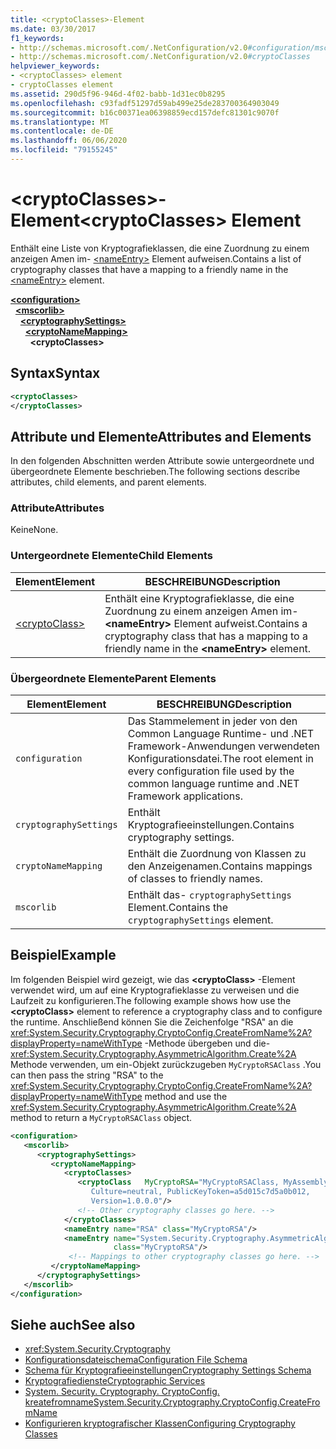 ```yaml
---
title: <cryptoClasses>-Element
ms.date: 03/30/2017
f1_keywords:
- http://schemas.microsoft.com/.NetConfiguration/v2.0#configuration/mscorlib/cryptographySettings/cryptoNameMapping/cryptoClasses
- http://schemas.microsoft.com/.NetConfiguration/v2.0#cryptoClasses
helpviewer_keywords:
- <cryptoClasses> element
- cryptoClasses element
ms.assetid: 290d5f96-946d-4f02-babb-1d31ec0b8295
ms.openlocfilehash: c93fadf51297d59ab499e25de283700364903049
ms.sourcegitcommit: b16c00371ea06398859ecd157defc81301c9070f
ms.translationtype: MT
ms.contentlocale: de-DE
ms.lasthandoff: 06/06/2020
ms.locfileid: "79155245"
---
```

# <a name="cryptoclasses-element"></a><span data-ttu-id="6164c-102">\<cryptoClasses>-Element</span><span class="sxs-lookup"><span data-stu-id="6164c-102">\<cryptoClasses> Element</span></span>
<span data-ttu-id="6164c-103">Enthält eine Liste von Kryptografieklassen, die eine Zuordnung zu einem anzeigen Amen im- [\<nameEntry>](nameentry-element.md) Element aufweisen.</span><span class="sxs-lookup"><span data-stu-id="6164c-103">Contains a list of cryptography classes that have a mapping to a friendly name in the [\<nameEntry>](nameentry-element.md) element.</span></span>  
  
[**\<configuration>**](../configuration-element.md)  
&nbsp;&nbsp;[**\<mscorlib>**](mscorlib-element-for-cryptography-settings.md)  
&nbsp;&nbsp;&nbsp;&nbsp;[**\<cryptographySettings>**](cryptographysettings-element.md)  
&nbsp;&nbsp;&nbsp;&nbsp;&nbsp;&nbsp;[**\<cryptoNameMapping>**](cryptonamemapping-element.md)  
&nbsp;&nbsp;&nbsp;&nbsp;&nbsp;&nbsp;&nbsp;&nbsp;**\<cryptoClasses>**  
  
## <a name="syntax"></a><span data-ttu-id="6164c-104">Syntax</span><span class="sxs-lookup"><span data-stu-id="6164c-104">Syntax</span></span>  
  
```xml  
<cryptoClasses>
</cryptoClasses>  
```  
  
## <a name="attributes-and-elements"></a><span data-ttu-id="6164c-105">Attribute und Elemente</span><span class="sxs-lookup"><span data-stu-id="6164c-105">Attributes and Elements</span></span>  
 <span data-ttu-id="6164c-106">In den folgenden Abschnitten werden Attribute sowie untergeordnete und übergeordnete Elemente beschrieben.</span><span class="sxs-lookup"><span data-stu-id="6164c-106">The following sections describe attributes, child elements, and parent elements.</span></span>  
  
### <a name="attributes"></a><span data-ttu-id="6164c-107">Attribute</span><span class="sxs-lookup"><span data-stu-id="6164c-107">Attributes</span></span>  
 <span data-ttu-id="6164c-108">Keine</span><span class="sxs-lookup"><span data-stu-id="6164c-108">None.</span></span>  
  
### <a name="child-elements"></a><span data-ttu-id="6164c-109">Untergeordnete Elemente</span><span class="sxs-lookup"><span data-stu-id="6164c-109">Child Elements</span></span>  
  
|<span data-ttu-id="6164c-110">Element</span><span class="sxs-lookup"><span data-stu-id="6164c-110">Element</span></span>|<span data-ttu-id="6164c-111">BESCHREIBUNG</span><span class="sxs-lookup"><span data-stu-id="6164c-111">Description</span></span>|  
|-------------|-----------------|  
|[\<cryptoClass>](cryptoclass-element.md)|<span data-ttu-id="6164c-112">Enthält eine Kryptografieklasse, die eine Zuordnung zu einem anzeigen Amen im- **\<nameEntry>** Element aufweist.</span><span class="sxs-lookup"><span data-stu-id="6164c-112">Contains a cryptography class that has a mapping to a friendly name in the **\<nameEntry>** element.</span></span>|  
  
### <a name="parent-elements"></a><span data-ttu-id="6164c-113">Übergeordnete Elemente</span><span class="sxs-lookup"><span data-stu-id="6164c-113">Parent Elements</span></span>  
  
|<span data-ttu-id="6164c-114">Element</span><span class="sxs-lookup"><span data-stu-id="6164c-114">Element</span></span>|<span data-ttu-id="6164c-115">BESCHREIBUNG</span><span class="sxs-lookup"><span data-stu-id="6164c-115">Description</span></span>|  
|-------------|-----------------|  
|`configuration`|<span data-ttu-id="6164c-116">Das Stammelement in jeder von den Common Language Runtime- und .NET Framework-Anwendungen verwendeten Konfigurationsdatei.</span><span class="sxs-lookup"><span data-stu-id="6164c-116">The root element in every configuration file used by the common language runtime and .NET Framework applications.</span></span>|  
|`cryptographySettings`|<span data-ttu-id="6164c-117">Enthält Kryptografieeinstellungen.</span><span class="sxs-lookup"><span data-stu-id="6164c-117">Contains cryptography settings.</span></span>|  
|`cryptoNameMapping`|<span data-ttu-id="6164c-118">Enthält die Zuordnung von Klassen zu den Anzeigenamen.</span><span class="sxs-lookup"><span data-stu-id="6164c-118">Contains mappings of classes to friendly names.</span></span>|  
|`mscorlib`|<span data-ttu-id="6164c-119">Enthält das- `cryptographySettings` Element.</span><span class="sxs-lookup"><span data-stu-id="6164c-119">Contains the `cryptographySettings` element.</span></span>|  
  
## <a name="example"></a><span data-ttu-id="6164c-120">Beispiel</span><span class="sxs-lookup"><span data-stu-id="6164c-120">Example</span></span>  
 <span data-ttu-id="6164c-121">Im folgenden Beispiel wird gezeigt, wie das **\<cryptoClass>** -Element verwendet wird, um auf eine Kryptografieklasse zu verweisen und die Laufzeit zu konfigurieren.</span><span class="sxs-lookup"><span data-stu-id="6164c-121">The following example shows how use the **\<cryptoClass>** element to reference a cryptography class and to configure the runtime.</span></span> <span data-ttu-id="6164c-122">Anschließend können Sie die Zeichenfolge "RSA" an die <xref:System.Security.Cryptography.CryptoConfig.CreateFromName%2A?displayProperty=nameWithType> -Methode übergeben und die- <xref:System.Security.Cryptography.AsymmetricAlgorithm.Create%2A> Methode verwenden, um ein-Objekt zurückzugeben `MyCryptoRSAClass` .</span><span class="sxs-lookup"><span data-stu-id="6164c-122">You can then pass the string "RSA" to the <xref:System.Security.Cryptography.CryptoConfig.CreateFromName%2A?displayProperty=nameWithType> method and use the <xref:System.Security.Cryptography.AsymmetricAlgorithm.Create%2A> method to return a `MyCryptoRSAClass` object.</span></span>  
  
```xml  
<configuration>  
   <mscorlib>  
      <cryptographySettings>  
         <cryptoNameMapping>  
            <cryptoClasses>  
               <cryptoClass   MyCryptoRSA="MyCryptoRSAClass, MyAssembly  
                  Culture=neutral, PublicKeyToken=a5d015c7d5a0b012,  
                  Version=1.0.0.0"/>  
               <!-- Other cryptography classes go here. -->  
            </cryptoClasses>  
            <nameEntry name="RSA" class="MyCryptoRSA"/>  
            <nameEntry name="System.Security.Cryptography.AsymmetricAlgorithm"  
                       class="MyCryptoRSA"/>  
             <!-- Mappings to other cryptography classes go here. -->  
         </cryptoNameMapping>  
      </cryptographySettings>  
   </mscorlib>  
</configuration>  
```  
  
## <a name="see-also"></a><span data-ttu-id="6164c-123">Siehe auch</span><span class="sxs-lookup"><span data-stu-id="6164c-123">See also</span></span>

- <xref:System.Security.Cryptography>
- [<span data-ttu-id="6164c-124">Konfigurationsdateischema</span><span class="sxs-lookup"><span data-stu-id="6164c-124">Configuration File Schema</span></span>](../index.md)
- [<span data-ttu-id="6164c-125">Schema für Kryptografieeinstellungen</span><span class="sxs-lookup"><span data-stu-id="6164c-125">Cryptography Settings Schema</span></span>](index.md)
- [<span data-ttu-id="6164c-126">Kryptografiedienste</span><span class="sxs-lookup"><span data-stu-id="6164c-126">Cryptographic Services</span></span>](../../../../standard/security/cryptographic-services.md)
- [<span data-ttu-id="6164c-127">System. Security. Cryptography. CryptoConfig. kreatefromname</span><span class="sxs-lookup"><span data-stu-id="6164c-127">System.Security.Cryptography.CryptoConfig.CreateFromName</span></span>](xref:System.Security.Cryptography.CryptoConfig.CreateFromName%2A)
- [<span data-ttu-id="6164c-128">Konfigurieren kryptografischer Klassen</span><span class="sxs-lookup"><span data-stu-id="6164c-128">Configuring Cryptography Classes</span></span>](../../configure-cryptography-classes.md)
